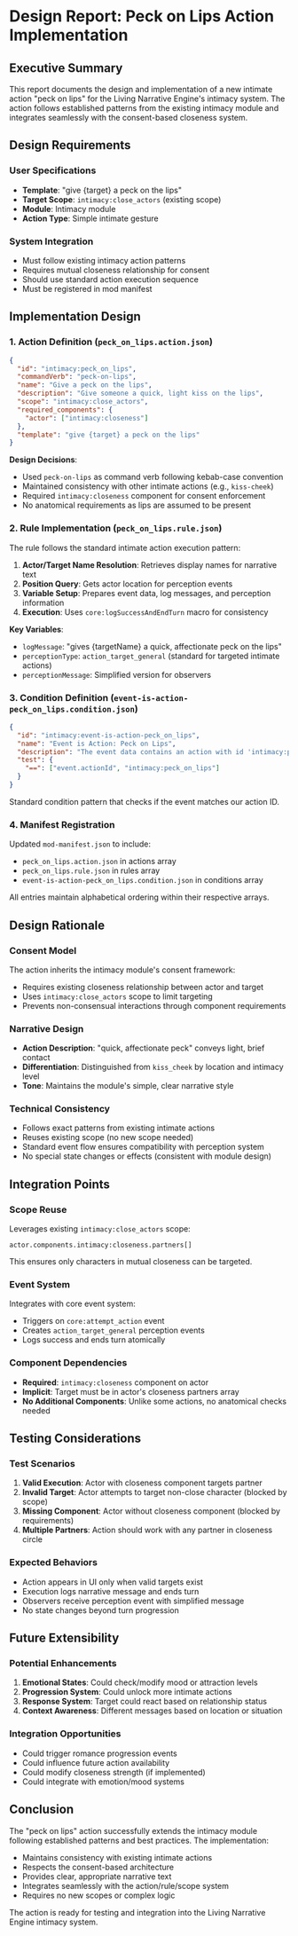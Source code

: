 # Design Report: Peck on Lips Action Implementation

## Executive Summary

This report documents the design and implementation of a new intimate action "peck on lips" for the Living Narrative Engine's intimacy system. The action follows established patterns from the existing intimacy module and integrates seamlessly with the consent-based closeness system.

## Design Requirements

### User Specifications

- **Template**: "give {target} a peck on the lips"
- **Target Scope**: `intimacy:close_actors` (existing scope)
- **Module**: Intimacy module
- **Action Type**: Simple intimate gesture

### System Integration

- Must follow existing intimacy action patterns
- Requires mutual closeness relationship for consent
- Should use standard action execution sequence
- Must be registered in mod manifest

## Implementation Design

### 1. Action Definition (`peck_on_lips.action.json`)

```json
{
  "id": "intimacy:peck_on_lips",
  "commandVerb": "peck-on-lips",
  "name": "Give a peck on the lips",
  "description": "Give someone a quick, light kiss on the lips",
  "scope": "intimacy:close_actors",
  "required_components": {
    "actor": ["intimacy:closeness"]
  },
  "template": "give {target} a peck on the lips"
}
```

**Design Decisions**:

- Used `peck-on-lips` as command verb following kebab-case convention
- Maintained consistency with other intimate actions (e.g., `kiss-cheek`)
- Required `intimacy:closeness` component for consent enforcement
- No anatomical requirements as lips are assumed to be present

### 2. Rule Implementation (`peck_on_lips.rule.json`)

The rule follows the standard intimate action execution pattern:

1. **Actor/Target Name Resolution**: Retrieves display names for narrative text
2. **Position Query**: Gets actor location for perception events
3. **Variable Setup**: Prepares event data, log messages, and perception information
4. **Execution**: Uses `core:logSuccessAndEndTurn` macro for consistency

**Key Variables**:

- `logMessage`: "gives {targetName} a quick, affectionate peck on the lips"
- `perceptionType`: `action_target_general` (standard for targeted intimate actions)
- `perceptionMessage`: Simplified version for observers

### 3. Condition Definition (`event-is-action-peck_on_lips.condition.json`)

```json
{
  "id": "intimacy:event-is-action-peck_on_lips",
  "name": "Event is Action: Peck on Lips",
  "description": "The event data contains an action with id 'intimacy:peck_on_lips'",
  "test": {
    "==": ["event.actionId", "intimacy:peck_on_lips"]
  }
}
```

Standard condition pattern that checks if the event matches our action ID.

### 4. Manifest Registration

Updated `mod-manifest.json` to include:

- `peck_on_lips.action.json` in actions array
- `peck_on_lips.rule.json` in rules array
- `event-is-action-peck_on_lips.condition.json` in conditions array

All entries maintain alphabetical ordering within their respective arrays.

## Design Rationale

### Consent Model

The action inherits the intimacy module's consent framework:

- Requires existing closeness relationship between actor and target
- Uses `intimacy:close_actors` scope to limit targeting
- Prevents non-consensual interactions through component requirements

### Narrative Design

- **Action Description**: "quick, affectionate peck" conveys light, brief contact
- **Differentiation**: Distinguished from `kiss_cheek` by location and intimacy level
- **Tone**: Maintains the module's simple, clear narrative style

### Technical Consistency

- Follows exact patterns from existing intimate actions
- Reuses existing scope (no new scope needed)
- Standard event flow ensures compatibility with perception system
- No special state changes or effects (consistent with module design)

## Integration Points

### Scope Reuse

Leverages existing `intimacy:close_actors` scope:

```
actor.components.intimacy:closeness.partners[]
```

This ensures only characters in mutual closeness can be targeted.

### Event System

Integrates with core event system:

- Triggers on `core:attempt_action` event
- Creates `action_target_general` perception events
- Logs success and ends turn atomically

### Component Dependencies

- **Required**: `intimacy:closeness` component on actor
- **Implicit**: Target must be in actor's closeness partners array
- **No Additional Components**: Unlike some actions, no anatomical checks needed

## Testing Considerations

### Test Scenarios

1. **Valid Execution**: Actor with closeness component targets partner
2. **Invalid Target**: Actor attempts to target non-close character (blocked by scope)
3. **Missing Component**: Actor without closeness component (blocked by requirements)
4. **Multiple Partners**: Action should work with any partner in closeness circle

### Expected Behaviors

- Action appears in UI only when valid targets exist
- Execution logs narrative message and ends turn
- Observers receive perception event with simplified message
- No state changes beyond turn progression

## Future Extensibility

### Potential Enhancements

1. **Emotional States**: Could check/modify mood or attraction levels
2. **Progression System**: Could unlock more intimate actions
3. **Response System**: Target could react based on relationship status
4. **Context Awareness**: Different messages based on location or situation

### Integration Opportunities

- Could trigger romance progression events
- Could influence future action availability
- Could modify closeness strength (if implemented)
- Could integrate with emotion/mood systems

## Conclusion

The "peck on lips" action successfully extends the intimacy module following established patterns and best practices. The implementation:

- Maintains consistency with existing intimate actions
- Respects the consent-based architecture
- Provides clear, appropriate narrative text
- Integrates seamlessly with the action/rule/scope system
- Requires no new scopes or complex logic

The action is ready for testing and integration into the Living Narrative Engine intimacy system.
